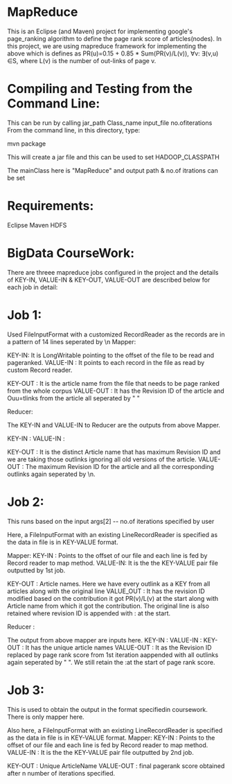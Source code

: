 # MapReduce

This is an Eclipse (and Maven) project for implementing google's page_ranking algorithm to define the page rank score of articles(nodes). In this project, we are using mapreduce framework for implementing the above which is defines as PR(u)=0.15 + 0.85 * Sum(PR(v)/L(v)), ∀v: ∃(v,u) ∈S, where L(v) is the number of out-links of page v.

# Compiling and Testing from the Command Line:

This can be run by calling jar_path Class_name input_file no.ofiterations
From the command line, in this directory, type:

mvn package

This will create a jar file and this can be used to set HADOOP_CLASSPATH 

The mainClass here is "MapReduce" and output path & no.of itrations can be set

# Requirements:

Eclipse
Maven
HDFS

#  BigData CourseWork:

There are threee mapreduce jobs configured in the project and the details of KEY-IN, VALUE-IN & KEY-OUT, VALUE-OUT are described below for each job in detail:

# Job 1:

Used FileInputFormat with a customized RecordReader as the records are in a pattern of 14 lines seperated by \n
Mapper:

KEY-IN:<LONGWRITABLE> It is LongWritable pointing to the offset of the file to be read and pageranked.
VALUE-IN :<TEXT> It points to each record in the file as read by custom Record reader.

KEY-OUT :<TEXT> It is the article name from the file that needs to be page ranked from the whole corpus
VALUE-OUT :<TEXT> It has the Revision ID of the article and Ouu=tlinks from the article all seperated by " "

Reducer:

The KEY-IN and VALUE-IN to Reducer are the outputs from above Mapper.

KEY-IN : <TEXT>
VALUE-IN : <TEXT>
  
KEY-OUT : <TEXT>It is the distinct Article name that has maximum Revision ID and we are taking those outlinks ignoring all old versions of the article.
VALUE-OUT :<TEXT> The maximum Revision ID for the article and all the corresponding outlinks again seperated by \n. 
  
  # Job 2:
  
  This runs based on the input args[2] -- no.of iterations specified by user
  
   Here, a FileInputFormat with an existing LineRecordReader is specified as the data in file is in KEY-VALUE format.
   
   Mapper: 
   KEY-IN :<LONGWRITABLE> Points to the offset of our file and each line is fed by Record reader to map method.
  VALUE-IN: <TEXT> It is the the KEY-VALUE pair file outputted by 1st job.
  
  KEY-OUT : <TEXT> Article names. Here we have every outlink as a KEY from all articles along with the original line 
  VALUE_OUT : <TEXT>  It has the revision ID modified based on the contribution it got PR(v)/L(v) at the start along with Article name from which it got the contribution. The original line is also retained where revision ID is appended with : at the start.
  
  Reducer :
  
  The output from above mapper are inputs here.
  KEY-IN : <TEXT>
  VALUE-IN : <TEXT>
  KEY-OUT : <TEXT> It has the unique article names 
  VALUE-OUT : <TEXT> It as the Revision ID replaced by page rank score from 1st iteration aappended with all outlinks again seperated by " ". We still retain the :at the start of page rank score.
  
  # Job 3:
  
  This is used to obtain the output in the format specifiedin coursework. There is only mapper here.
  
   Also here, a FileInputFormat with an existing LineRecordReader is specified as the data in file is in KEY-VALUE format.
  Mapper: 
  KEY-IN : <LONGWRITABLE> Points to the offset of our file and each line is fed by Record reader to map method.
  VALUE-IN :<TEXT> It is the the KEY-VALUE pair file outputted by 2nd job.
  
  KEY-OUT : <TEXT> Unique ArticleName
  VALUE-OUT :<TEXT> final pagerank score obtained after n number of iterations specified.

